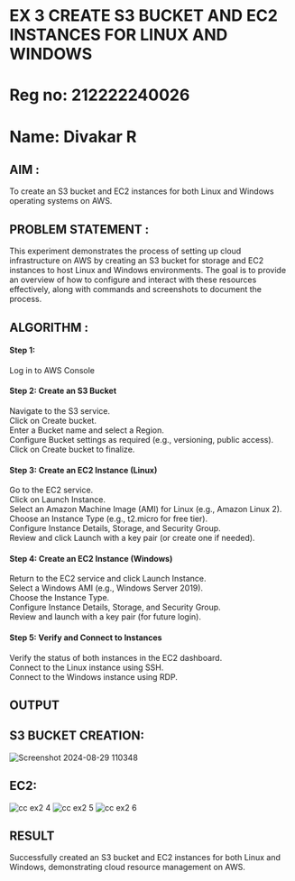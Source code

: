  # EX 3 CREATE S3 BUCKET AND EC2 INSTANCES FOR LINUX AND WINDOWS

 # Reg no: 212222240026
 # Name: Divakar R

## AIM :
To create an S3 bucket and EC2 instances for both Linux and Windows operating systems on AWS.

## PROBLEM STATEMENT :
This experiment demonstrates the process of setting up cloud infrastructure on AWS by creating an S3 bucket for storage and EC2 instances to host Linux and Windows environments. The goal is to provide an overview of how to configure and interact with these resources effectively, along with commands and screenshots to document the process.

## ALGORITHM :

#### Step 1:
Log in to AWS Console</br>

#### Step 2: Create an S3 Bucket</br>
Navigate to the S3 service.</br>
Click on Create bucket.</br>
Enter a Bucket name and select a Region.</br>
Configure Bucket settings as required (e.g., versioning, public access).</br>
Click on Create bucket to finalize.</br>

#### Step 3: Create an EC2 Instance (Linux)
Go to the EC2 service.</br>
Click on Launch Instance.</br>
Select an Amazon Machine Image (AMI) for Linux (e.g., Amazon Linux 2).</br>
Choose an Instance Type (e.g., t2.micro for free tier).</br>
Configure Instance Details, Storage, and Security Group.</br>
Review and click Launch with a key pair (or create one if needed).</br>

#### Step 4: Create an EC2 Instance (Windows)
Return to the EC2 service and click Launch Instance.</br>
Select a Windows AMI (e.g., Windows Server 2019).</br>
Choose the Instance Type.</br>
Configure Instance Details, Storage, and Security Group.</br>
Review and launch with a key pair (for future login).</br>

#### Step 5: Verify and Connect to Instances
Verify the status of both instances in the EC2 dashboard.</br>
Connect to the Linux instance using SSH.</br>
Connect to the Windows instance using RDP.</br>

## OUTPUT

## S3 BUCKET CREATION:  
![Screenshot 2024-08-29 110348](https://github.com/user-attachments/assets/27510999-6a37-4eff-9cc6-126292f74037)

## EC2:
![cc ex2 4](https://github.com/user-attachments/assets/2e0d9f1a-0e39-4a4b-a350-38d7a028bf08)
![cc ex2 5](https://github.com/user-attachments/assets/87450f94-27d8-4a44-9a1c-c337c7e1b0be)
![cc ex2 6](https://github.com/user-attachments/assets/96f39cc6-1a6a-4b36-8cd3-78f62e09b984)

## RESULT
 Successfully created an S3 bucket and EC2 instances for both Linux and Windows, demonstrating cloud resource management on AWS.









